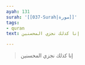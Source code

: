 ```yaml
---
ayah: 131
surah: '[[037-Surah|سورة]]'
tags:
- quran
text: إنا كذلك نجزي المحسنين

---
```

> إنا كذلك نجزي المحسنين
